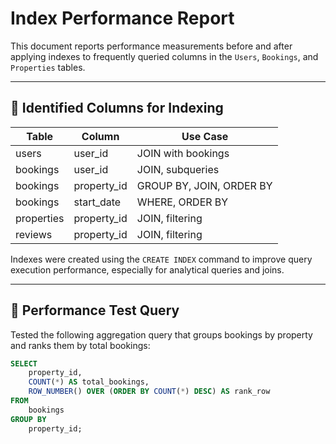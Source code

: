 # Index Performance Report

This document reports performance measurements before and after applying indexes to frequently queried columns in the `Users`, `Bookings`, and `Properties` tables.

---

## 📌 Identified Columns for Indexing

| Table        | Column          | Use Case                             |
|--------------|------------------|--------------------------------------|
| users        | user_id          | JOIN with bookings                   |
| bookings     | user_id          | JOIN, subqueries                     |
| bookings     | property_id      | GROUP BY, JOIN, ORDER BY             |
| bookings     | start_date       | WHERE, ORDER BY                      |
| properties   | property_id      | JOIN, filtering                      |
| reviews      | property_id      | JOIN, filtering                      |

Indexes were created using the `CREATE INDEX` command to improve query execution performance, especially for analytical queries and joins.

---

## 🧪 Performance Test Query

Tested the following aggregation query that groups bookings by property and ranks them by total bookings:

```sql
SELECT 
    property_id,
    COUNT(*) AS total_bookings,
    ROW_NUMBER() OVER (ORDER BY COUNT(*) DESC) AS rank_row
FROM 
    bookings
GROUP BY 
    property_id;

